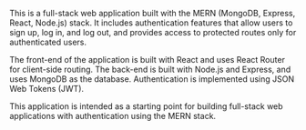 This is a full-stack web application built with the MERN (MongoDB, Express, React, Node.js) stack. It includes authentication features that allow users to sign up, log in, and log out, and provides access to protected routes only for authenticated users.

The front-end of the application is built with React and uses React Router for client-side routing. The back-end is built with Node.js and Express, and uses MongoDB as the database. Authentication is implemented using JSON Web Tokens (JWT).

This application is intended as a starting point for building full-stack web applications with authentication using the MERN stack.
